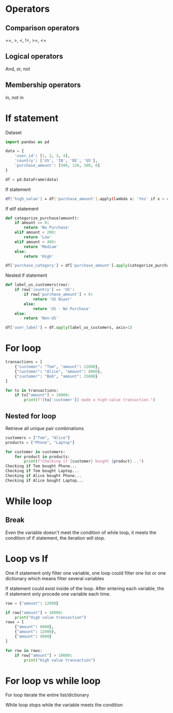 # Operators

## Comparison operators

==, >, <, !=, >=, <=

## Logical operators

And, or, not

## Membership operators

in, not in

# If statement

Dataset

```python
import pandas as pd

data = {
    'user_id': [1, 2, 3, 4],
    'country': ['US', 'IN', 'DE', 'US'],
    'purchase_amount': [500, 120, 300, 0]
}

df = pd.DataFrame(data)
```

If statement

```bash
df['high_value'] = df['purchase_amount'].apply(lambda x: 'Yes' if x > 400 else 'No')
```

If elif statement

```python
def categorize_purchase(amount):
    if amount == 0:
        return 'No Purchase'
    elif amount < 200:
        return 'Low'
    elif amount < 400:
        return 'Medium'
    else:
        return 'High'

df['purchase_category'] = df['purchase_amount'].apply(categorize_purchase)
```

Nested if statement

```Python
def label_us_customers(row):
    if row['country'] == 'US':
        if row['purchase_amount'] > 0:
            return 'US Buyer'
        else:
            return 'US - No Purchase'
    else:
        return 'Non-US'

df['user_label'] = df.apply(label_us_customers, axis=1)
```

# For loop

```python
transactions = [
    {"customer": "Tom", "amount": 12000},
    {"customer": "Alice", "amount": 8000},
    {"customer": "Bob", "amount": 15000}
]

for tx in transactions:
    if tx["amount"] > 10000:
        print(f"{tx['customer']} made a high-value transaction.")
```

## Nested for loop

Retrieve all unique pair combinations

```python
customers = ["Tom", "Alice"]
products = ["Phone", "Laptop"]

for customer in customers:
    for product in products:
        print(f"Checking if {customer} bought {product}...")
Checking if Tom bought Phone...
Checking if Tom bought Laptop...
Checking if Alice bought Phone...
Checking if Alice bought Laptop...
```

# While loop

## Break

Even the variable doesn't meet the condition of while loop, it meets the condition of if statement, the iteration will stop.

# Loop vs If

One if statement only filter one variable, one loop could filter one list or one dictionary which means filter several variables

If statement could exist inside of the loop. After entering each variable, the if statement only procede one variable each time.

```Python
row = {"amount": 12000}

if row["amount"] > 10000:
    print("High value transaction")
rows = [
    {"amount": 8000},
    {"amount": 12000},
    {"amount": 4000}
]

for row in rows:
    if row["amount"] > 10000:
        print("High value transaction")
```

# For loop vs while loop

For loop iterate the entire list/dictionary

While loop stops while the variable meets the condition

